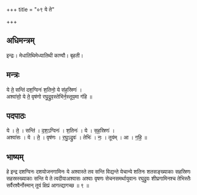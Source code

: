 +++
title = "०९ ये ते"

+++
## अधिमन्त्रम्
इन्द्रः। मेधातिथिमेध्यातिथी काण्वौ। बृहती।

## मन्त्रः
ये ते॒ सन्ति॑ दश॒ग्विनः॑ श॒तिनो॒ ये स॑ह॒स्रिणः॑ ।  
अश्वा॑सो॒ ये ते॒ वृष॑णो रघु॒द्रुव॒स्तेभि॑र्न॒स्तूय॒मा ग॑हि ॥

## पदपाठः
ये । ते॒ । सन्ति॑ । द॒श॒ऽग्विनः॑ । श॒तिनः॑ । ये । स॒ह॒स्रिणः॑ ।  
अश्वा॑सः । ये । ते॒ । वृष॑णः । र॒घु॒ऽद्रुवः॑ । तेभिः॑ । नः॒ । तूय॑म् । आ । ग॒हि॒ ॥

## भाष्यम्
हे इन्द्र दशग्विनः दशयोजनगामिनः ये अश्वास्ते तव सन्ति विद्यन्ते येचान्ये शतिनः शतसङ्ख्याकाः सहस्रिणः सहस्रस्ख्याकाः सन्ति ये ते त्वदीयाअश्वासः अश्वाः वृषणः सेचनसमर्थायुवानः रघुद्रुवः शीघ्रगामिनश्च तेभिस्तैः सर्वैरश्वैर्नोस्मान् तूयं क्षिप्रं आगत्द्यागच्छ ॥ ९ ॥